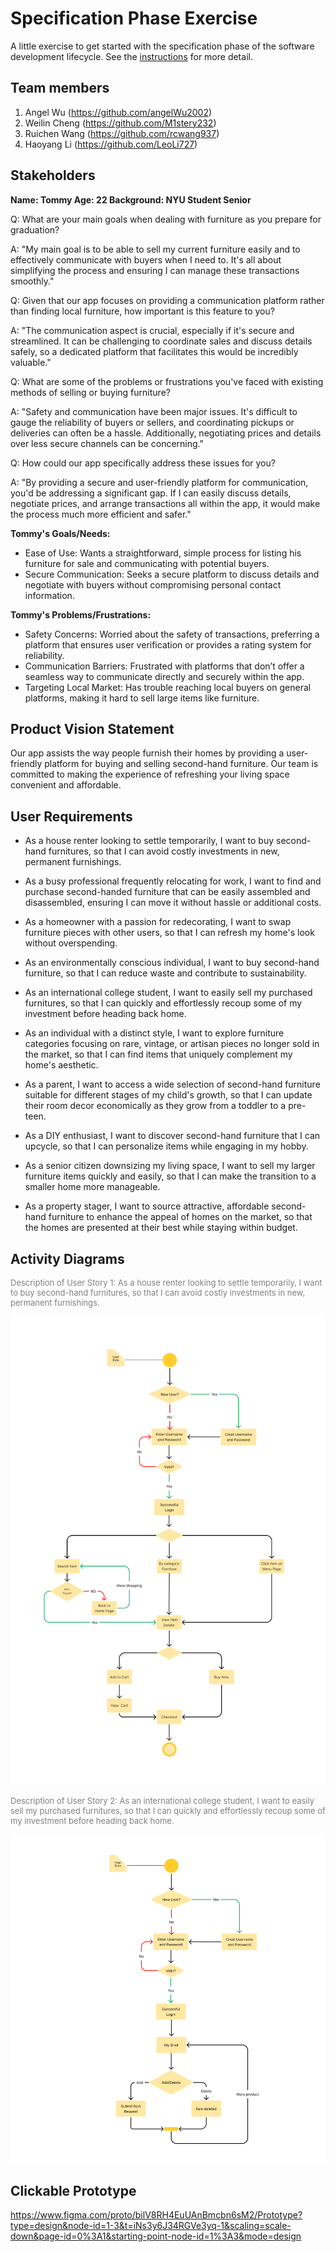 # Specification Phase Exercise

A little exercise to get started with the specification phase of the software development lifecycle. See the [instructions](instructions.md) for more detail.

## Team members

1. Angel Wu (https://github.com/angelWu2002) 	
2. Weilin Cheng (https://github.com/M1stery232)	
3. Ruichen Wang (https://github.com/rcwang937)	
4. Haoyang Li (https://github.com/LeoLi727)
	
## Stakeholders

**Name: Tommy Age: 22 Background: NYU Student Senior** 

Q: What are your main goals when dealing with furniture as you prepare for graduation? 

A: "My main goal is to be able to sell my current furniture easily and to effectively communicate with buyers when I need to. It's all about simplifying the process and ensuring I can manage these transactions smoothly."

Q: Given that our app focuses on providing a communication platform rather than finding local furniture, how important is this feature to you?

A: "The communication aspect is crucial, especially if it's secure and streamlined. It can be challenging to coordinate sales and discuss details safely, so a dedicated platform that facilitates this would be incredibly valuable."

Q: What are some of the problems or frustrations you've faced with existing methods of selling or buying furniture?

A: "Safety and communication have been major issues. It's difficult to gauge the reliability of buyers or sellers, and coordinating pickups or deliveries can often be a hassle. Additionally, negotiating prices and details over less secure channels can be concerning."

Q: How could our app specifically address these issues for you?

A: "By providing a secure and user-friendly platform for communication, you'd be addressing a significant gap. If I can easily discuss details, negotiate prices, and arrange transactions all within the app, it would make the process much more efficient and safer."

**Tommy's Goals/Needs:**
- Ease of Use: Wants a straightforward, simple process for listing his furniture for sale and communicating with potential buyers.
- Secure Communication: Seeks a secure platform to discuss details and negotiate with buyers without compromising personal contact information.

**Tommy's Problems/Frustrations:**
- Safety Concerns: Worried about the safety of transactions, preferring a platform that ensures user verification or provides a rating system for reliability.
- Communication Barriers: Frustrated with platforms that don’t offer a seamless way to communicate directly and securely within the app.
- Targeting Local Market: Has trouble reaching local buyers on general platforms, making it hard to sell large items like furniture.

## Product Vision Statement
Our app assists the way people furnish their homes by providing a user-friendly platform for buying and selling second-hand furniture. Our team is committed to making the experience of refreshing your living space convenient and affordable.

## User Requirements

- As a house renter looking to settle temporarily, I want to buy second-hand furnitures, so that I can avoid costly investments in new, permanent furnishings.

- As a busy professional frequently relocating for work, I want to find and purchase second-handed furniture that can be easily assembled and disassembled, ensuring I can move it without hassle or additional costs.

- As a homeowner with a passion for redecorating, I want to swap furniture pieces with other users, so that I can refresh my home's look without overspending.

- As an environmentally conscious individual, I want to buy second-hand furniture, so that I can reduce waste and contribute to sustainability.

- As an international college student, I want to easily sell my purchased furnitures, so that I can quickly and effortlessly recoup some of my investment before heading back home.

- As an individual with a distinct style, I want to explore furniture categories focusing on rare, vintage, or artisan pieces no longer sold in the market, so that I can find items that uniquely complement my home's aesthetic.

-  As a parent, I want to access a wide selection of second-hand furniture suitable for different stages of my child's growth, so that I can update their room decor economically as they grow from a toddler to a pre-teen.

- As a DIY enthusiast, I want to discover second-hand furniture that I can upcycle, so that I can personalize items while engaging in my hobby.

- As a senior citizen downsizing my living space, I want to sell my larger furniture items quickly and easily, so that I can make the transition to a smaller home more manageable.

- As a property stager, I want to source attractive, affordable second-hand furniture to enhance the appeal of homes on the market, so that the homes are presented at their best while staying within budget.


## Activity Diagrams

<p style="color: gray; font-size: small;">Description of User Story 1: As a house renter looking to settle temporarily, I want to buy second-hand furnitures, so that I can avoid costly investments in new, permanent furnishings.</p>

![User Story 1](image/Frame%201.png)

<p style="color: gray; font-size: small;">Description of User Story 2: As an international college student, I want to easily sell my purchased furnitures, so that I can quickly and effortlessly recoup some of my investment before heading back home.</p>

![User Story 2](image/Frame%202.png)



## Clickable Prototype

https://www.figma.com/proto/bilV8RH4EuUAnBmcbn6sM2/Prototype?type=design&node-id=1-3&t=iNs3y6J34RGVe3yq-1&scaling=scale-down&page-id=0%3A1&starting-point-node-id=1%3A3&mode=design